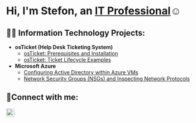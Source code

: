 <h1>Hi, I'm Stefon, an <a href="https://linkedin.com/in/Josh">IT Professional</a>☺</h1>

<h2>👨‍💻 Information Technology Projects:</h2>

- <b>osTicket (Help Desk Ticketing System)</b>
  - [osTicket: Prerequisites and Installation](https://github.com/strick87/osticket-prereqs)
  - [osTicket: Ticket Lifecycle Examples](https://github.com/stefonstrickland/ticket-lifecycle)
- <b>Microsoft Azure</b>
  - [Configuring  Active Directory within Azure VMs](https://github.com/stefonstrickland/configure-ad)
  - [Network Security Groups (NSGs) and Inspecting Network Protocols](https://github.com/stefonstrickland/azure-network-protocols)

<h2>🤳Connect with me:</h2>

[<img align="left" alt="Josh | LinkedIn" width="22px" src="https://cdn.jsdelivr.net/npm/simple-icons@v3/icons/linkedin.svg" />][linkedin]




[linkedin]: https://linkedin.com/i
